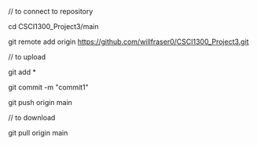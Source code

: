 // to connect to repository

cd CSCI1300_Project3/main

git remote add origin https://github.com/willfraser0/CSCI1300_Project3.git




// to upload

git add *

git commit -m "commit1"

git push origin main




// to download

git pull origin main
